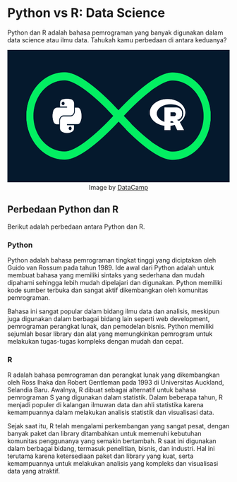 # Python vs R: Data Science
Python dan R adalah bahasa pemrograman yang banyak digunakan dalam data science atau ilmu data. Tahukah kamu perbedaan di antara keduanya?

<p align="center">
  <a href="https://www.datacamp.com/">
    <img src="README/Python-vs-R.png" width="auto" height="300">
  </a>
  <br>
  Image by <a href="https://www.datacamp.com/">DataCamp</a>
</p>

<p align="justify">

## Perbedaan Python dan R
Berikut adalah perbedaan antara Python dan R.

### Python
Python adalah bahasa pemrograman tingkat tinggi yang diciptakan oleh Guido van Rossum pada tahun 1989. Ide awal dari Python adalah untuk membuat bahasa yang memiliki sintaks yang sederhana dan mudah dipahami sehingga lebih mudah dipelajari dan digunakan. Python memiliki kode sumber terbuka dan sangat aktif dikembangkan oleh komunitas pemrograman.

Bahasa ini sangat popular dalam bidang ilmu data dan analisis, meskipun juga digunakan dalam berbagai bidang lain seperti web development, pemrograman perangkat lunak, dan pemodelan bisnis. Python memiliki sejumlah besar library dan alat yang memungkinkan pemrogram untuk melakukan tugas-tugas kompleks dengan mudah dan cepat.

### R
R adalah bahasa pemrograman dan perangkat lunak yang dikembangkan oleh Ross Ihaka dan Robert Gentleman pada 1993 di Universitas Auckland, Selandia Baru. Awalnya, R dibuat sebagai alternatif untuk bahasa pemrograman S yang digunakan dalam statistik. Dalam beberapa tahun, R menjadi populer di kalangan ilmuwan data dan ahli statistika karena kemampuannya dalam melakukan analisis statistik dan visualisasi data.

Sejak saat itu, R telah mengalami perkembangan yang sangat pesat, dengan banyak paket dan library ditambahkan untuk memenuhi kebutuhan komunitas penggunanya yang semakin bertambah. R saat ini digunakan dalam berbagai bidang, termasuk penelitian, bisnis, dan industri. Hal ini terutama karena ketersediaan paket dan library yang kuat, serta kemampuannya untuk melakukan analisis yang kompleks dan visualisasi data yang atraktif.
</p>
